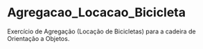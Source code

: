 # Agregacao_Locacao_Bicicleta
Exercício de Agregação (Locação de Bicicletas) para a cadeira de Orientação a Objetos. 
